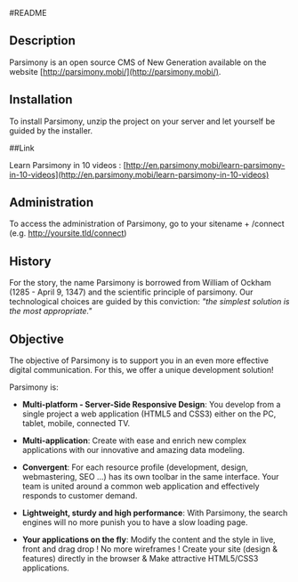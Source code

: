 #README

## Description

Parsimony is an open source CMS of New Generation available on the website [http://parsimony.mobi/](http://parsimony.mobi/).

## Installation

To install Parsimony, unzip the project on your server and let yourself be guided by the installer.

##Link

Learn Parsimony in 10 videos : [http://en.parsimony.mobi/learn-parsimony-in-10-videos](http://en.parsimony.mobi/learn-parsimony-in-10-videos)

## Administration

To access the administration of Parsimony, go to your sitename + /connect (e.g. http://yoursite.tld/connect)

## History

For the story, the name Parsimony is borrowed from William of Ockham (1285 - April 9, 1347) and the scientific principle of parsimony.
Our technological choices are guided by this conviction: *"the simplest solution is the most appropriate."*

## Objective

The objective of Parsimony is to support you in an even more effective digital communication.
For this, we offer a unique development solution!

Parsimony is:

* **Multi-platform - Server-Side Responsive Design**:
You develop from a single project a web application (HTML5 and CSS3) either on the PC, tablet, mobile, connected TV.
 
* **Multi-application**: 
Create with ease and enrich new complex applications with our innovative and amazing data modeling.
 
* **Convergent**: 
For each resource profile (development, design, webmastering, SEO ...) has its own toolbar in the same interface.
Your team is united around a common web application and effectively responds to customer demand. 

* **Lightweight, sturdy and high performance**:
With Parsimony, the search engines will no more punish you to have a slow loading page.

* **Your applications on the fly**: 
Modify the content and the style in live, front and drag drop !
No more wireframes ! Create your site (design & features) directly in the browser & Make attractive HTML5/CSS3 applications.


